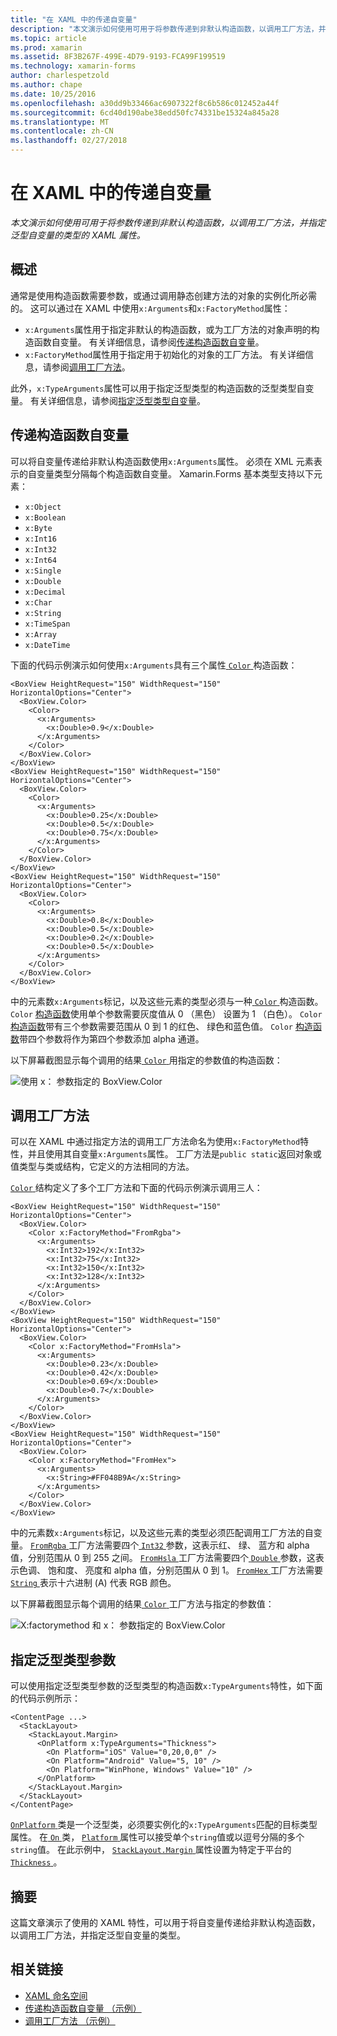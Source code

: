 ```yaml
---
title: "在 XAML 中的传递自变量"
description: "本文演示如何使用可用于将参数传递到非默认构造函数，以调用工厂方法，并指定泛型自变量的类型的 XAML 属性。"
ms.topic: article
ms.prod: xamarin
ms.assetid: 8F3B267F-499E-4D79-9193-FCA99F199519
ms.technology: xamarin-forms
author: charlespetzold
ms.author: chape
ms.date: 10/25/2016
ms.openlocfilehash: a30dd9b33466ac6907322f8c6b586c012452a44f
ms.sourcegitcommit: 6cd40d190abe38edd50fc74331be15324a845a28
ms.translationtype: MT
ms.contentlocale: zh-CN
ms.lasthandoff: 02/27/2018
---
```

# <a name="passing-arguments-in-xaml"></a>在 XAML 中的传递自变量

_本文演示如何使用可用于将参数传递到非默认构造函数，以调用工厂方法，并指定泛型自变量的类型的 XAML 属性。_

## <a name="overview"></a>概述

通常是使用构造函数需要参数，或通过调用静态创建方法的对象的实例化所必需的。 这可以通过在 XAML 中使用`x:Arguments`和`x:FactoryMethod`属性：

- `x:Arguments`属性用于指定非默认的构造函数，或为工厂方法的对象声明的构造函数自变量。 有关详细信息，请参阅[传递构造函数自变量](#constructor_arguments)。
- `x:FactoryMethod`属性用于指定用于初始化的对象的工厂方法。 有关详细信息，请参阅[调用工厂方法](#factory_methods)。

此外，`x:TypeArguments`属性可以用于指定泛型类型的构造函数的泛型类型自变量。 有关详细信息，请参阅[指定泛型类型自变量](#generic_type_arguments)。

<a name="constructor_arguments" />

## <a name="passing-constructor-arguments"></a>传递构造函数自变量

可以将自变量传递给非默认构造函数使用`x:Arguments`属性。 必须在 XML 元素表示的自变量类型分隔每个构造函数自变量。 Xamarin.Forms 基本类型支持以下元素：

- `x:Object`
- `x:Boolean`
- `x:Byte`
- `x:Int16`
- `x:Int32`
- `x:Int64`
- `x:Single`
- `x:Double`
- `x:Decimal`
- `x:Char`
- `x:String`
- `x:TimeSpan`
- `x:Array`
- `x:DateTime`

下面的代码示例演示如何使用`x:Arguments`具有三个属性[ `Color` ](https://developer.xamarin.com/api/type/Xamarin.Forms.Color/)构造函数：

```xaml
<BoxView HeightRequest="150" WidthRequest="150" HorizontalOptions="Center">
  <BoxView.Color>
    <Color>
      <x:Arguments>
        <x:Double>0.9</x:Double>
      </x:Arguments>
    </Color>
  </BoxView.Color>
</BoxView>
<BoxView HeightRequest="150" WidthRequest="150" HorizontalOptions="Center">
  <BoxView.Color>
    <Color>
      <x:Arguments>
        <x:Double>0.25</x:Double>
        <x:Double>0.5</x:Double>
        <x:Double>0.75</x:Double>
      </x:Arguments>
    </Color>
  </BoxView.Color>
</BoxView>
<BoxView HeightRequest="150" WidthRequest="150" HorizontalOptions="Center">
  <BoxView.Color>
    <Color>
      <x:Arguments>
        <x:Double>0.8</x:Double>
        <x:Double>0.5</x:Double>
        <x:Double>0.2</x:Double>
        <x:Double>0.5</x:Double>
      </x:Arguments>
    </Color>
  </BoxView.Color>
</BoxView>
```

中的元素数`x:Arguments`标记，以及这些元素的类型必须与一种[ `Color` ](https://developer.xamarin.com/api/type/Xamarin.Forms.Color/)构造函数。 `Color` [构造函数](https://developer.xamarin.com/api/constructor/Xamarin.Forms.Color.Color/p/System.Double/)使用单个参数需要灰度值从 0 （黑色） 设置为 1 （白色）。 `Color` [构造函数](https://developer.xamarin.com/api/constructor/Xamarin.Forms.Color.Color/p/System.Double/System.Double/System.Double/)带有三个参数需要范围从 0 到 1 的红色、 绿色和蓝色值。 `Color` [构造函数](https://developer.xamarin.com/api/constructor/Xamarin.Forms.Color.Color/p/System.Double/System.Double/System.Double/System.Double/)带四个参数将作为第四个参数添加 alpha 通道。

以下屏幕截图显示每个调用的结果[ `Color` ](https://developer.xamarin.com/api/type/Xamarin.Forms.Color/)用指定的参数值的构造函数：

![](passing-arguments-images/passing-arguments.png "使用 x： 参数指定的 BoxView.Color")

<a name="factory_methods" />

## <a name="calling-factory-methods"></a>调用工厂方法

可以在 XAML 中通过指定方法的调用工厂方法命名为使用`x:FactoryMethod`特性，并且使用其自变量`x:Arguments`属性。 工厂方法是`public static`返回对象或值类型与类或结构，它定义的方法相同的方法。

[ `Color` ](https://developer.xamarin.com/api/type/Xamarin.Forms.Color/)结构定义了多个工厂方法和下面的代码示例演示调用三人：

```xaml
<BoxView HeightRequest="150" WidthRequest="150" HorizontalOptions="Center">
  <BoxView.Color>
    <Color x:FactoryMethod="FromRgba">
      <x:Arguments>
        <x:Int32>192</x:Int32>
        <x:Int32>75</x:Int32>
        <x:Int32>150</x:Int32>                      
        <x:Int32>128</x:Int32>
      </x:Arguments>
    </Color>
  </BoxView.Color>
</BoxView>
<BoxView HeightRequest="150" WidthRequest="150" HorizontalOptions="Center">
  <BoxView.Color>
    <Color x:FactoryMethod="FromHsla">
      <x:Arguments>
        <x:Double>0.23</x:Double>
        <x:Double>0.42</x:Double>
        <x:Double>0.69</x:Double>
        <x:Double>0.7</x:Double>
      </x:Arguments>
    </Color>
  </BoxView.Color>
</BoxView>
<BoxView HeightRequest="150" WidthRequest="150" HorizontalOptions="Center">
  <BoxView.Color>
    <Color x:FactoryMethod="FromHex">
      <x:Arguments>
        <x:String>#FF048B9A</x:String>
      </x:Arguments>
    </Color>
  </BoxView.Color>
</BoxView>
```

中的元素数`x:Arguments`标记，以及这些元素的类型必须匹配调用工厂方法的自变量。 [ `FromRgba` ](https://developer.xamarin.com/api/member/Xamarin.Forms.Color.FromRgba/p/System.Int32/System.Int32/System.Int32/System.Int32/)工厂方法需要四个[ `Int32` ](https://developer.xamarin.com/api/type/System.Int32/)参数，这表示红、 绿、 蓝方和 alpha 值，分别范围从 0 到 255 之间。 [ `FromHsla` ](https://developer.xamarin.com/api/member/Xamarin.Forms.Color.FromHsla/p/System.Double/System.Double/System.Double/System.Double/)工厂方法需要四个[ `Double` ](https://developer.xamarin.com/api/type/System.Double/)参数，这表示色调、 饱和度、 亮度和 alpha 值，分别范围从 0 到 1。 [ `FromHex` ](https://developer.xamarin.com/api/member/Xamarin.Forms.Color.FromHex/p/System.String/)工厂方法需要[ `String` ](https://developer.xamarin.com/api/type/System.String/)表示十六进制 (A) 代表 RGB 颜色。

以下屏幕截图显示每个调用的结果[ `Color` ](https://developer.xamarin.com/api/type/Xamarin.Forms.Color/)工厂方法与指定的参数值：

![](passing-arguments-images/factory-methods.png "X:factorymethod 和 x： 参数指定的 BoxView.Color")

<a name="generic_type_arguments" />

## <a name="specifying-a-generic-type-argument"></a>指定泛型类型参数

可以使用指定泛型类型参数的泛型类型的构造函数`x:TypeArguments`特性，如下面的代码示例所示：

```xaml
<ContentPage ...>
  <StackLayout>
    <StackLayout.Margin>
      <OnPlatform x:TypeArguments="Thickness">
        <On Platform="iOS" Value="0,20,0,0" />
        <On Platform="Android" Value="5, 10" />
        <On Platform="WinPhone, Windows" Value="10" />
      </OnPlatform>
    </StackLayout.Margin>
  </StackLayout>
</ContentPage>
```

[ `OnPlatform` ](https://developer.xamarin.com/api/type/Xamarin.Forms.OnPlatform%3CT%3E/)类是一个泛型类，必须要实例化的`x:TypeArguments`匹配的目标类型属性。 在[ `On` ](https://developer.xamarin.com/api/type/Xamarin.Forms.On/)类， [ `Platform` ](https://developer.xamarin.com/api/property/Xamarin.Forms.On.Platform/)属性可以接受单个`string`值或以逗号分隔的多个`string`值。 在此示例中， [ `StackLayout.Margin` ](https://developer.xamarin.com/api/property/Xamarin.Forms.View.Margin/)属性设置为特定于平台的[ `Thickness` ](https://developer.xamarin.com/api/type/Xamarin.Forms.Thickness/)。

## <a name="summary"></a>摘要

这篇文章演示了使用的 XAML 特性，可以用于将自变量传递给非默认构造函数，以调用工厂方法，并指定泛型自变量的类型。


## <a name="related-links"></a>相关链接

- [XAML 命名空间](~/xamarin-forms/xaml/namespaces.md)
- [传递构造函数自变量 （示例）](https://developer.xamarin.com/samples/xamarin-forms/xaml/passingconstructorarguments/)
- [调用工厂方法 （示例）](https://developer.xamarin.com/samples/xamarin-forms/xaml/callingfactorymethods/)
